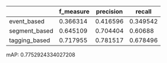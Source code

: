 |               |   f_measure |   precision |   recall |
|---------------|-------------|-------------|----------|
| event_based   |    0.366314 |    0.416596 | 0.349542 |
| segment_based |    0.645109 |    0.704404 | 0.60688  |
| tagging_based |    0.717955 |    0.781517 | 0.678496 |
mAP: 0.7752924334027208
